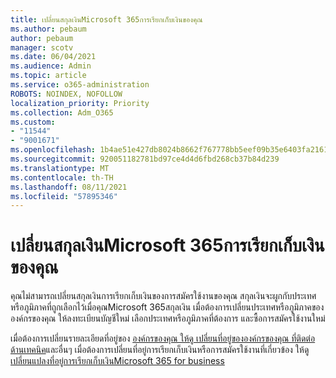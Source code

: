 ```yaml
---
title: เปลี่ยนสกุลเงินMicrosoft 365การเรียกเก็บเงินของคุณ
ms.author: pebaum
author: pebaum
manager: scotv
ms.date: 06/04/2021
ms.audience: Admin
ms.topic: article
ms.service: o365-administration
ROBOTS: NOINDEX, NOFOLLOW
localization_priority: Priority
ms.collection: Adm_O365
ms.custom:
- "11544"
- "9001671"
ms.openlocfilehash: 1b4ae51e427db8024b8662f767778bb5eef09b35e6403fa2161365b75cb7f224
ms.sourcegitcommit: 920051182781bd97ce4d4d6fbd268cb37b84d239
ms.translationtype: MT
ms.contentlocale: th-TH
ms.lasthandoff: 08/11/2021
ms.locfileid: "57895346"
---
```

# <a name="change-your-microsoft-365-billing-currency"></a>เปลี่ยนสกุลเงินMicrosoft 365การเรียกเก็บเงินของคุณ

คุณไม่สามารถเปลี่ยนสกุลเงินการเรียกเก็บเงินของการสมัครใช้งานของคุณ สกุลเงินจะผูกกับประเทศหรือภูมิภาคที่ถูกเลือกไว้เมื่อคุณMicrosoft 365สกุลเงิน เมื่อต้องการเปลี่ยนประเทศหรือภูมิภาคขององค์กรของคุณ ให้ลงทะเบียนบัญชีใหม่ เลือกประเทศหรือภูมิภาคที่ต้องการ และซื้อการสมัครใช้งานใหม่ 

เมื่อต้องการเปลี่ยนรายละเอียดที่อยู่ของ [องค์กรของคุณ ให้ดู เปลี่ยนที่อยู่ขององค์กรของคุณ ที่ติดต่อด้านเทคนิค](https://docs.microsoft.com/microsoft-365/admin/manage/change-address-contact-and-more)และอื่นๆ เมื่อต้องการเปลี่ยนที่อยู่การเรียกเก็บเงินหรือการสมัครใช้งานที่เกี่ยวข้อง ให้ดู[เปลี่ยนแปลงที่อยู่การเรียกเก็บเงินMicrosoft 365 for business](https://docs.microsoft.com/microsoft-365/commerce/billing-and-payments/change-your-billing-addresses) 